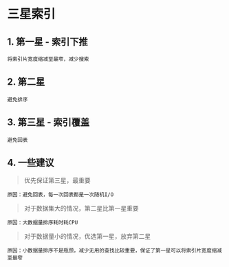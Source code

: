 # 三星索引

## 1. 第一星 - 索引下推

    将索引片宽度缩减至最窄，减少搜索

## 2. 第二星

    避免排序

## 3. 第三星 - 索引覆盖

    避免回表

## 4. 一些建议

> 优先保证第三星，最重要

    原因：避免回表，每一次回表都是一次随机I/O

> 对于数据集大的情况，第二星比第一星重要

    原因：大数据量排序耗时耗CPU

> 对于数据量小的情况，优选第一星，放弃第二星

    原因：小数据量排序不是瓶颈，减少无用的查找比较重要，保证了第一星可以将索引片宽度缩减至最窄
